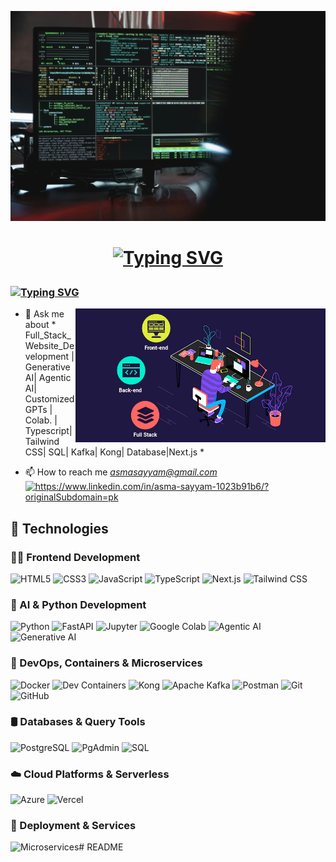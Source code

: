 ![MasterHead](https://github.com/gayanukabulegoda/Programming-Essentials-Web/blob/main/assests/img/aboutPageImg.jpg?raw=true) 
<h1 align="center"> 
  
[![Typing SVG](https://readme-typing-svg.herokuapp.com?font=Montserrat&weight=600&size=30&pause=1000&color=98FF98&random=false&width=435&lines=Hi+there+I'm+Asma_Sayyam)](https://git.io/typing-svg)

</h1>

<h3 align="left">
  
[![Typing SVG](https://readme-typing-svg.herokuapp.com?font=Montserrat&size=24&pause=1000&color=16C3FF&random=false&width=435&lines=Full_Stack_Web_Developer
)](https://git.io/typing-svg)

</h3>
<!-- <img align="right" alt="Coding" width="600" src="https://www.chawtechsolutions.com/wp-content/uploads/2019/03/developer-dribbble.gif"> -->

<img align="right" alt="Coding" width="400" src="https://raw.githubusercontent.com/majdimokhtar/github-images/main/rightimagemajdigithub.gif?token=GHSAT0AAAAAABUZ7SAQ6CWAJ3EWM7P3WSBUY3GNLNQ">

- 💬 Ask me about * Full_Stack_Website_Development | Generative AI| Agentic AI| Customized GPTs | Colab. | Typescript| Tailwind CSS| SQL| Kafka| Kong| Database|Next.js *

- 📫 How to reach me *asmasayyam@gmail.com*        <a href="" target="blank"><img align="center" src="https://raw.githubusercontent.com/rahuldkjain/github-profile-readme-generator/master/src/images/icons/Social/linked-in-alt.svg" alt="https://www.linkedin.com/in/asma-sayyam-1023b91b6/?originalSubdomain=pk" height="15" width="15"   /></a>
</p>

## 🔧 Technologies

### 👩‍💻 Frontend Development  
![HTML5](https://img.shields.io/badge/HTML5-E34F26?style=flat-square&logo=html5&logoColor=white) 
![CSS3](https://img.shields.io/badge/CSS3-1572B6?style=flat-square&logo=css3&logoColor=white) 
![JavaScript](https://img.shields.io/badge/JavaScript-F7DF1E?style=flat-square&logo=javascript&logoColor=black) 
![TypeScript](https://img.shields.io/badge/TypeScript-3178C6?style=flat-square&logo=typescript&logoColor=white) 
![Next.js](https://img.shields.io/badge/Next.js-000000?style=flat-square&logo=next.js&logoColor=white) 
![Tailwind CSS](https://img.shields.io/badge/Tailwind_CSS-38B2AC?style=flat-square&logo=tailwind-css&logoColor=white)

### 🧠 AI & Python Development  
![Python](https://img.shields.io/badge/Python-3776AB?style=flat-square&logo=python&logoColor=white) 
![FastAPI](https://img.shields.io/badge/FastAPI-009688?style=flat-square&logo=fastapi&logoColor=white) 
![Jupyter](https://img.shields.io/badge/Jupyter-F37626?style=flat-square&logo=jupyter&logoColor=white) 
![Google Colab](https://img.shields.io/badge/Google_Colab-F9AB00?style=flat-square&logo=googlecolab&logoColor=black) 
![Agentic AI](https://img.shields.io/badge/Agentic_AI-4B0082?style=flat-square&logo=openai&logoColor=white) 
![Generative AI](https://img.shields.io/badge/Generative_AI-5555FF?style=flat-square&logo=brains&logoColor=white)

### 🧰 DevOps, Containers & Microservices  
![Docker](https://img.shields.io/badge/Docker-2496ED?style=flat-square&logo=docker&logoColor=white) 
![Dev Containers](https://img.shields.io/badge/Dev_Containers-007ACC?style=flat-square&logo=visual-studio-code&logoColor=white) 
![Kong](https://img.shields.io/badge/Kong-002659?style=flat-square&logo=kong&logoColor=white) 
![Apache Kafka](https://img.shields.io/badge/Kafka-231F20?style=flat-square&logo=apachekafka&logoColor=white) 
![Postman](https://img.shields.io/badge/Postman-FF6C37?style=flat-square&logo=postman&logoColor=white) 
![Git](https://img.shields.io/badge/Git-F05032?style=flat-square&logo=git&logoColor=white) 
![GitHub](https://img.shields.io/badge/GitHub-181717?style=flat-square&logo=github&logoColor=white)

### 🛢️ Databases & Query Tools  
![PostgreSQL](https://img.shields.io/badge/PostgreSQL-336791?style=flat-square&logo=postgresql&logoColor=white) 
![PgAdmin](https://img.shields.io/badge/PgAdmin-003B57?style=flat-square&logo=postgresql&logoColor=white) 
![SQL](https://img.shields.io/badge/SQL-4479A1?style=flat-square&logo=sqlite&logoColor=white)

### ☁️ Cloud Platforms & Serverless  
![Azure](https://img.shields.io/badge/Microsoft_Azure-0078D4?style=flat-square&logo=microsoftazure&logoColor=white) 
![Vercel](https://img.shields.io/badge/Vercel-000000?style=flat-square&logo=vercel&logoColor=white) 

### 🚀 Deployment & Services  
![Microservices](https://img.shields.io/badge/Microservices-FF6D00?style=flat-square&logo=microgen&logoColor=white)# README
